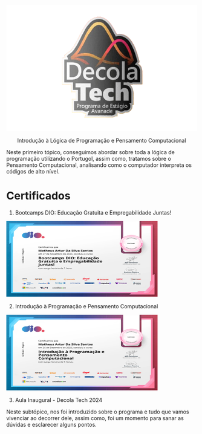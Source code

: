 <div text align="center">

<img src="Imagens/Perfil.png">

Introdução à Lógica de Programação e Pensamento Computacional

</div>

Neste primeiro tópico, conseguimos abordar sobre toda a lógica de programação utilizando o Portugol, assim como, 
tratamos sobre o Pensamento Computacional, analisando como o computador interpreta os códigos de alto nível. 


# Certificados 

1. Bootcamps DIO: Educação Gratuita e Empregabilidade Juntas!

<img src="Certificados/EGEJ.jpg" width="400" height="200">

2. Introdução à Programação e Pensamento Computacional 

<img src="Certificados/IPPC.jpg" width="400" height="200">

3. Aula Inaugural - Decola Tech 2024

Neste subtópico, nos foi introduzido sobre o programa e tudo que vamos vivenciar ao decorrer dele, assim como, 
foi um momento para sanar as dúvidas e esclarecer alguns pontos. 